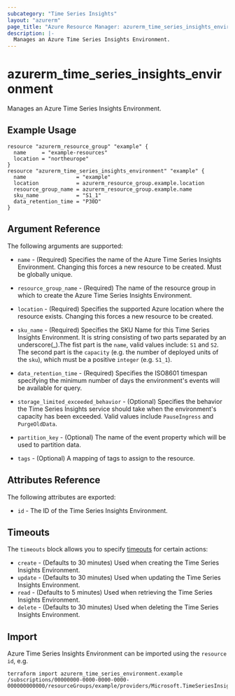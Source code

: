 ```yaml
---
subcategory: "Time Series Insights"
layout: "azurerm"
page_title: "Azure Resource Manager: azurerm_time_series_insights_environment"
description: |-
  Manages an Azure Time Series Insights Environment.
---
```


# azurerm_time_series_insights_environment

Manages an Azure Time Series Insights Environment.

## Example Usage

```hcl
resource "azurerm_resource_group" "example" {
  name     = "example-resources"
  location = "northeurope"
}
resource "azurerm_time_series_insights_environment" "example" {
  name                = "example"
  location            = azurerm_resource_group.example.location
  resource_group_name = azurerm_resource_group.example.name
  sku_name            = "S1_1"
  data_retention_time = "P30D"
}
```

## Argument Reference

The following arguments are supported:

* `name` - (Required) Specifies the name of the Azure Time Series Insights Environment. Changing this forces a new resource to be created. Must be globally unique.

* `resource_group_name` - (Required) The name of the resource group in which to create the Azure Time Series Insights Environment.

* `location` - (Required) Specifies the supported Azure location where the resource exists. Changing this forces a new resource to be created.

* `sku_name` - (Required) Specifies the SKU Name for this Time Series Insights Environment. It is string consisting of two parts separated by an underscore(\_).The fist part is the `name`, valid values include: `S1` and `S2`. The second part is the `capacity` (e.g. the number of deployed units of the `sku`), which must be a positive `integer` (e.g. `S1_1`).

* `data_retention_time` - (Required) Specifies the ISO8601 timespan specifying the minimum number of days the environment's events will be available for query.

* `storage_limited_exceeded_behavior` - (Optional) Specifies the behavior the Time Series Insights service should take when the environment's capacity has been exceeded. Valid values include `PauseIngress` and `PurgeOldData`.

* `partition_key` - (Optional) The name of the event property which will be used to partition data.

* `tags` - (Optional) A mapping of tags to assign to the resource.

## Attributes Reference

The following attributes are exported:

* `id` - The ID of the Time Series Insights Environment.

## Timeouts

The `timeouts` block allows you to specify [timeouts](https://www.terraform.io/docs/configuration/resources.html#timeouts) for certain actions:

* `create` - (Defaults to 30 minutes) Used when creating the Time Series Insights Environment.
* `update` - (Defaults to 30 minutes) Used when updating the Time Series Insights Environment.
* `read` - (Defaults to 5 minutes) Used when retrieving the Time Series Insights Environment.
* `delete` - (Defaults to 30 minutes) Used when deleting the Time Series Insights Environment.

## Import

Azure Time Series Insights Environment can be imported using the `resource id`, e.g.

```shell
terraform import azurerm_time_series_environment.example /subscriptions/00000000-0000-0000-0000-000000000000/resourceGroups/example/providers/Microsoft.TimeSeriesInsights/environments/example
```